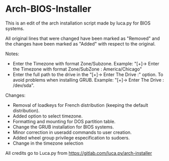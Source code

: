 # Arch-BIOS-Installer
This is an edit of the arch installation script made by luca.py for BIOS systems.

All original lines that were changed have been marked as "Removed" and the changes have been marked as "Added" with respect to the original.

Notes:
* Enter the Timezone with format Zone/Subzone. Example: "[+]→ Enter the Timezone with format Zone/SubZone : America/Chicago"
* Enter the full path to the drive in the "[+]→ Enter The Drive :" option. To avoid problems when installing GRUB. Example: "[+]→ Enter The Drive : /dev/sda".

Changes:
* Removal of loadkeys for French distribution (keeping the default distribution).
* Added option to select timezone.
* Formatting and mounting for DOS partition table.
* Change the GRUB installation for BIOS systems.
* Minor correction in useradd commands to user creation.
* Added wheel group privilege especification to sudoers.
* Change in the timezone selection

All credits go to Luca.py from https://gitlab.com/luca.py/arch-installer
